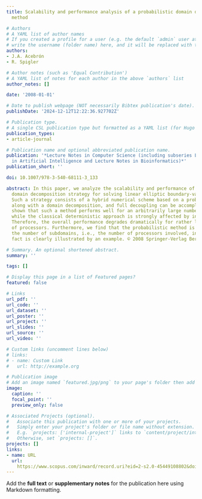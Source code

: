```yaml
---
title: Scalability and performance analysis of a probabilistic domain decomposition
  method

# Authors
# A YAML list of author names
# If you created a profile for a user (e.g. the default `admin` user at `content/authors/admin/`), 
# write the username (folder name) here, and it will be replaced with their full name and linked to their profile.
authors:
- J.A. Acebrón
- R. Spigler

# Author notes (such as 'Equal Contribution')
# A YAML list of notes for each author in the above `authors` list
author_notes: []

date: '2008-01-01'

# Date to publish webpage (NOT necessarily Bibtex publication's date).
publishDate: '2024-12-12T12:22:36.927702Z'

# Publication type.
# A single CSL publication type but formatted as a YAML list (for Hugo requirements).
publication_types:
- article-journal

# Publication name and optional abbreviated publication name.
publication: '*Lecture Notes in Computer Science (including subseries Lecture Notes
  in Artificial Intelligence and Lecture Notes in Bioinformatics)*'
publication_short: ''

doi: 10.1007/978-3-540-68111-3_133

abstract: In this paper, we analyze the scalability and performance of a probabilistic
  domain decomposition strategy for solving linear elliptic boundary-value problems.
  Such a strategy consists of a hybrid numerical scheme based on a probabilistic method
  along with a domain decomposition, and full decoupling can be accomplished. It is
  shown that such a method performs well for an arbitrarily large number of processors,
  while the classical deterministic approach is strongly affected by intercommunications.
  Therefore, the overall performance degrades dramatically for rather large number
  of processors. Furthermore, we find that the probabilistic method is scalable as
  the number of subdomains, i.e., the number of processors involved, increases. This
  fact is clearly illustrated by an example. © 2008 Springer-Verlag Berlin Heidelberg.

# Summary. An optional shortened abstract.
summary: ''

tags: []

# Display this page in a list of Featured pages?
featured: false

# Links
url_pdf: ''
url_code: ''
url_dataset: ''
url_poster: ''
url_project: ''
url_slides: ''
url_source: ''
url_video: ''

# Custom links (uncomment lines below)
# links:
# - name: Custom Link
#   url: http://example.org

# Publication image
# Add an image named `featured.jpg/png` to your page's folder then add a caption below.
image:
  caption: ''
  focal_point: ''
  preview_only: false

# Associated Projects (optional).
#   Associate this publication with one or more of your projects.
#   Simply enter your project's folder or file name without extension.
#   E.g. `projects: ['internal-project']` links to `content/project/internal-project/index.md`.
#   Otherwise, set `projects: []`.
projects: []
links:
- name: URL
  url: 
    https://www.scopus.com/inward/record.uri?eid=2-s2.0-45449108802&doi=10.1007%2f978-3-540-68111-3_133&partnerID=40&md5=b51708a83635ae55c2389d3e46f2a77a
---
```


Add the **full text** or **supplementary notes** for the publication here using Markdown formatting.
